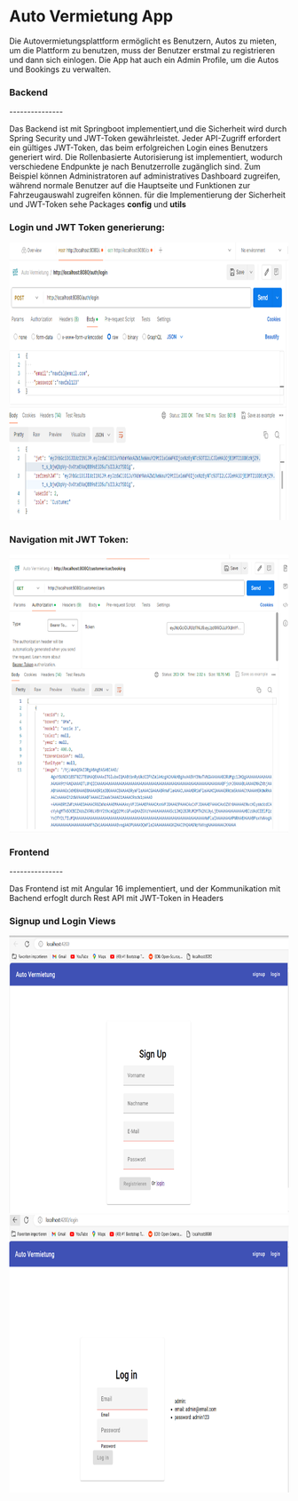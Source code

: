 <h1>Auto Vermietung App</h1>

<p>Die Autovermietungsplattform ermöglicht es Benutzern, Autos zu mieten, um die Plattform zu benutzen, muss der Benutzer erstmal zu registrieren und dann sich einlogen. Die App hat auch ein Admin Profile, um die Autos
und Bookings zu verwalten.</p>
<h3>Backend</h3>
<p>---------------</p>
<p>Das Backend ist mit Springboot implementiert,und die Sicherheit wird durch Spring Security und JWT-Token gewährleistet. Jeder API-Zugriff erfordert ein gültiges JWT-Token, das beim erfolgreichen Login eines Benutzers generiert wird. Die Rollenbasierte Autorisierung ist implementiert, wodurch verschiedene Endpunkte je nach Benutzerrolle zugänglich sind. Zum Beispiel können Administratoren auf administratives Dashboard zugreifen, während normale Benutzer auf die Hauptseite und Funktionen zur Fahrzeugauswahl zugreifen können. für die Implementierung der Sicherheit und JWT-Token sehe Packages <b>config</b> und <b>utils</b></p>
<h3>Login und JWT Token generierung:  </h3>
<img src="screenshots/postmanlogin.PNG" width="600" height="500">
<h3>Navigation mit JWT Token:</h3>
<img src="screenshots/postmanGetCars.PNG" width="600" height="500">

<h3>Frontend</h3>
<p>---------------</p>
<p>Das Frontend ist mit Angular 16 implementiert, und der Kommunikation mit Bachend erfoglt durch Rest API mit JWT-Token in Headers</p>
<h3>Signup und Login Views</h3>
<img src="screenshots/signup.PNG" width="600" height="500">
<img src="screenshots/login.PNG" width="600" height="500">
